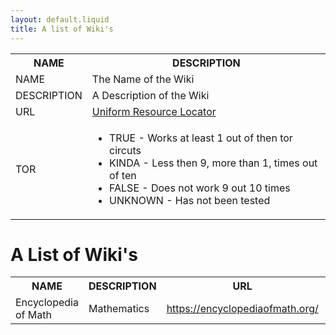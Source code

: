```yaml
---
layout: default.liquid
title: A list of Wiki's
---
```


<table>
    <tr>
        <th>NAME</th>
        <th>DESCRIPTION</th>
    </tr>
    <tr>
        <td>NAME</td>
        <td>The Name of the Wiki</td>
    </tr>
    <tr>
        <td>DESCRIPTION</td>
        <td>A Description of the Wiki</td>
    </tr>
    <tr>
        <td>URL</td>
        <td><a
        href="https://developer.mozilla.org/en-US/docs/Learn/Common_questions/Web_mechanics/What_is_a_URL">Uniform Resource Locator</a></td>
    </tr>
    <tr>
        <td>TOR</td>
        <td>
            <ul>
                <li>TRUE - Works at least 1 out of then tor circuts</li>
                <li>KINDA - Less then 9, more than 1, times out of ten</li>
                <li>FALSE - Does not work 9 out 10 times</li>
                <li>UNKNOWN - Has not been tested</li>
            </ul> 
        </td>
    </tr>
</table>

# A List of Wiki's

<table>
    <tr>
        <th>NAME</th>
        <th>DESCRIPTION</th>
        <th>URL</th>
        <th>TOR*</th>
    </tr>
    <tr>
        <td>Encyclopedia of Math</td>
        <td>Mathematics</td>
        <td><a href="https://encyclopediaofmath.org/">https://encyclopediaofmath.org/</a></td>
        <td>TRUE</td>
    </tr>
<!--<tr>
        <td>Encyclopedia Dramatica</td>
        <td>Parody of Internet Memes</td>
        <td><a href="https://encyclopediadramatica.online">https://encyclopediadramatica.online/</a></td>
        <td>FALSE</td>
    </tr>-->
</table>


<!-- vim: tw=64 tabstop=4 shiftwidth=4 expandtab
